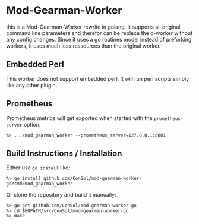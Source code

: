 # Mod-Gearman-Worker

this is a Mod-Gearman-Worker rewrite in golang. It supports all original
command line parameters and therefor can be replace the c-worker without any
config changes.
Since it uses a go routines model instead of preforking workers, it uses much
less ressources than the original worker.


## Embedded Perl

This worker does not support embedded perl. It will run perl scripts simply
like any other plugin.

## Prometheus

Prometheus metrics will get exported when started with the `prometheus-server` option.

    %> .../mod_gearman_worker --prometheus_server=127.0.0.1:8001


## Build Instructions / Installation

Either use `go install` like:

    %> go install github.com/ConSol/mod-gearman-worker-go/cmd/mod_gearman_worker

Or clone the repository and build it manually:

    %> go get github.com/ConSol/mod-gearman-worker-go
    %> cd $GOPATH/src/ConSol/mod-gearman-worker-go
    %> make